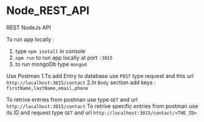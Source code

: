 # Node_REST_API

REST NodeJs API

To run app locally : 
1. type ```npm install``` in console
2. ```npm run``` to run app locally at port ```:3015```
3. to run mongoDb type ```mongod```

Use Postman
1.To add Entry to database use ```POST``` type request and this url ```http://localhost:3015/contact```
2.In ```Body``` section add keys : 
```firstName,lastName,email,phone```

To retrive entries from postman use type ```GET``` and url ```http://localhost:3015/contact```
To retrive specific entries from postman use its ID and request type ```GET``` and url ```http://localhost:3015/contact/<THE_ID>```